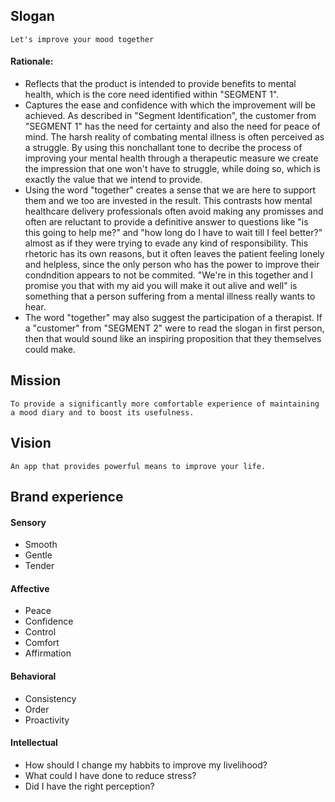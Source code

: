 ## Slogan

``Let's improve your mood together``

#### Rationale:
* Reflects that the product is intended to provide benefits to mental health, which is the core need identified within "SEGMENT 1".
* Captures the ease and confidence with which the improvement will be achieved. As described in "Segment Identification", the customer from "SEGMENT 1" has the need for certainty and also the need for peace of mind. The harsh reality of combating mental illness is often perceived as a struggle. By using this nonchallant tone to decribe the process of improving your mental health through a therapeutic measure we create the impression that one won't have to struggle, while doing so, which is exactly the value that we intend to provide. 
* Using the word "together" creates a sense that we are here to support them and we too are invested in the result. This contrasts how mental healthcare delivery professionals often avoid making any promisses and often are reluctant to provide a definitive answer to questions like "is this going to help me?" and "how long do I have to wait till I feel better?" almost as if they were trying to evade any kind of responsibility. This rhetoric has its own reasons, but it often leaves the patient feeling lonely and helpless, since the only person who has the power to improve their condndition appears to not be commited. "We're in this together and I promise you that with my aid you will make it out alive and well" is something that a person suffering from a mental illness really wants to hear.
* The word "together" may also suggest the participation of a therapist. If a "customer" from "SEGMENT 2" were to read the slogan in first person, then that would sound like an inspiring proposition that they themselves could make.

## Mission
``To provide a significantly more comfortable experience of maintaining a mood diary and to boost its usefulness.``

## Vision
``An app that provides powerful means to improve your life.``

## Brand experience
#### Sensory
* Smooth
* Gentle
* Tender

#### Affective
* Peace
* Confidence
* Control
* Comfort
* Affirmation

#### Behavioral
* Consistency
* Order
* Proactivity

#### Intellectual
* How should I change my habbits to improve my livelihood?
* What could I have done to reduce stress?
* Did I have the right perception?


